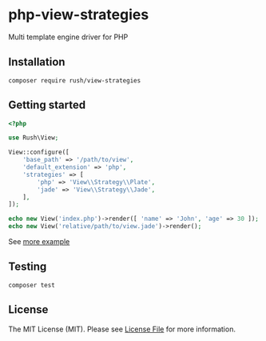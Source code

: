 # php-view-strategies
Multi template engine driver for PHP

## Installation
```
composer require rush/view-strategies
```

## Getting started
```php
<?php

use Rush\View;

View::configure([
    'base_path' => '/path/to/view',
    'default_extension' => 'php',
    'strategies' => [
        'php' => 'View\\Strategy\\Plate',
        'jade' => 'View\\Strategy\\Jade',
    ],
]);

echo new View('index.php')->render([ 'name' => 'John', 'age' => 30 ]);
echo new View('relative/path/to/view.jade')->render();
```

See [more example](https://github.com/Leko/php-view-strategies/blob/master/example)

## Testing
```
composer test
```

## License
The MIT License (MIT). Please see [License File](https://github.com/Leko/php-view-strategies/blob/master/LICENSE) for more information.
